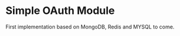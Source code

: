 Simple OAuth Module
========================

First implementation based on MongoDB, Redis and MYSQL to come.